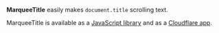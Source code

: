 **MarqueeTitle** easily makes `document.title` scrolling text.

MarqueeTitle is available as a [JavaScript library](https://git.io/vAPs3) and as a [Cloudflare app](https://git.io/vhWOB).
